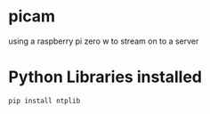 # picam

using a raspberry pi zero w to stream on to a server

# Python Libraries installed

`pip install ntplib`
